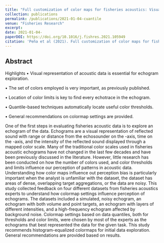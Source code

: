 ```yaml
---
title: "Full customization of color maps for fisheries acoustics: Visualizing every target."
collection: publications
permalink: /publications/2021-01-04-cuantile
venue: "Fisheries Research"
excerpt: 
date: 2021-01-04-
paperDOI: https://doi.org/10.1016/j.fishres.2021.105949
citation: 'Peña et al (2021). Full customization of color maps for fisheries acoustics: Visualizing every target. Fisheries Research. Volume 240, 105949,2021. https://doi.org/10.1016/j.fishres.2021.105949'
---
```


## Abstract
Highlights
• Visual representation of acoustic data is essential for echogram exploration.

• The set of colors employed is very important, as previously published.

• Location of color limits is key to find every echotrace in the echogram.

• Quantile-based techniques automatically locate useful color thresholds.

• General recommendations on colormap settings are provided.

One of the first steps in evaluating fisheries acoustic data is to explore an echogram of the data. Echograms are a visual representation of reflected sound with range or distance from the echosounder on the -axis, time on the -axis, and the intensity of the reflected sound displayed through a mapped color scale. Many of the traditional color scales used in fisheries acoustic echograms have not changed in the last few decades and have been previously discussed in the literature. However, little research has been conducted on how the number of colors used, and color thresholds and limits influence our perception of patterns in acoustic data. Understanding how color maps influence out perception bias is particularly important when the analyst is unfamiliar with the dataset, the dataset has areas of dense, overlapping target aggregations, or the data are noisy. This study collected feedback on four different datasets from fisheries acoustics experts to understand how colormap settings influence perception of echograms. The datasets included a simulated, noisy echogram, an echogram with both volume and point targets, an echogram with layers of different intensities, and a high-frequency echogram affected by background noise. Colormap settings based on data quantiles, both for thresholds and color limits, were chosen by most of the experts as the echograms that best represented the data for the given task. This study recommends histogram-equalized colormaps for initial data exploration. General recommendations are provided based on results.


